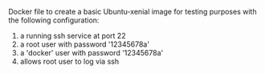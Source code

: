 Docker file to create a basic Ubuntu-xenial image for testing purposes with the following configuration:

1) a running ssh service at port 22
2) a root user with password '12345678a'
3) a 'docker' user with password '12345678a'
4) allows root user to log via ssh
